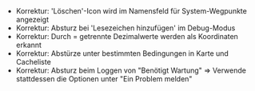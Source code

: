 ##

- Korrektur: 'Löschen'-Icon wird im Namensfeld für System-Wegpunkte angezeigt
- Korrektur: Absturz bei 'Lesezeichen hinzufügen' im Debug-Modus
- Korrektur: Durch = getrennte Dezimalwerte werden als Koordinaten erkannt
- Korrektur: Abstürze unter bestimmten Bedingungen in Karte und Cacheliste
- Korrektur: Absturz beim Loggen von "Benötigt Wartung" ⇒ Verwende stattdessen die Optionen unter "Ein Problem melden"
